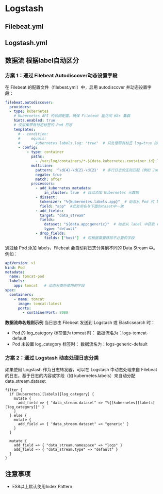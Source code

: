 # Logstash

## Filebeat.yml

## Logstash.yml

## 数据流 根据label自动区分
### 方案 1：通过 Filebeat Autodiscover动态设置字段
在 Filebeat 的配置文件（filebeat.yml）中，启用 autodiscover 并动态设置字段：
```yaml
filebeat.autodiscover:
  providers:
  - type: kubernetes
    # Kubernetes API 的访问配置，确保 Filebeat 能访问 K8s 集群
    hints.enabled: true
    # 仅采集带有特定标签的 Pod 日志
    templates:
      # - condition:
      #     equals:
      #       kubernetes.labels.log: "true"  # 只处理带有标签 log=true 的 Pod
      - config:
          - type: container
            paths:
              - /var/log/containers/*-${data.kubernetes.container.id}.log
            multiline:
              pattern: '^\d{4}-\d{2}-\d{2}'  # 多行日志的正则匹配（例如 Java 堆栈）
              negate: true
              match: after
            processors:
              - add_kubernetes_metadata:
                  in_cluster: true  # 自动添加 Kubernetes 元数据
              - dissect:
                tokenizer: "%{kubernetes.labels.app}"  # 动态从 Pod 的 labels 中获取日志分类 例如pod标签为app:nginx则会取nginx
                field: "app"  #此处命名与下面dataset中一致
              - add_fields:
                target: "data_stream"
                fields:
                  dataset: "${data.app:generic}"  # 动态从 label 中获取 dataset
                  type: "default"
              - drop_fields:
                  fields: ["host"]  # 可根据需要移除不必要的字段
```
通过给 Pod 添加 labels，Filebeat 会自动将日志分类到不同的 Data Stream 中。例如：
```yaml
apiVersion: v1
kind: Pod
metadata:
  name: tomcat-pod
  labels:
    app: tomcat   # 动态分类所使用的字段
spec:
  containers:
    - name: tomcat
      image: tomcat:latest
      ports:
        - containerPort: 8080
```
**数据流命名规则示例**
当日志由 Filebeat 发送到 Logstash 或 Elasticsearch 时：
- Pod 的 log_category 标签值为 tomcat 时：
数据流名为：logs-tomcat-default
- Pod 未设置 log_category 标签时：
数据流名为：logs-generic-default

### 方案 2：通过 Logstash 动态处理日志分类
如果使用 Logstash 作为日志转发器，可以在 Logstash 中动态处理来自 Filebeat 的日志，基于日志的内容或字段（如 kubernetes.labels）来自动分配 data_stream.dataset
```
filter {
  if [kubernetes][labels][log_category] {
    mutate {
      add_field => { "data_stream.dataset" => "%{[kubernetes][labels][log_category]}" }
    }
  } else {
    mutate {
      add_field => { "data_stream.dataset" => "generic" }
    }
  }

  mutate {
    add_field => { "data_stream.namespace" => "logs" }
    add_field => { "data_stream.type" => "default" }
  }
}
```

## 注意事项
- ES8以上默认使用Index Pattern
